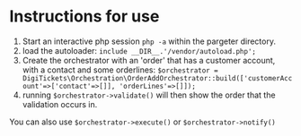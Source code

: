 <h1>Instructions for use</H1>

1. Start an interactive php session `php -a` within the pargeter directory.
2. load the autoloader:
    ```include __DIR__.'/vendor/autoload.php';```
3. Create the orchestrator with an 'order' that has a customer account, with a contact and some orderlines:
    ```$orchestrator = DigiTickets\Orchestration\OrderAddOrchestrator::build(['customerAccount'=>['contact'=>[]], 'orderLines'=>[]]);```
4. running `$orchestrator->validate()` will then show the order that the validation occurs in.

You can also use `$orchestrator->execute()` or `$orchestrator->notify()`

